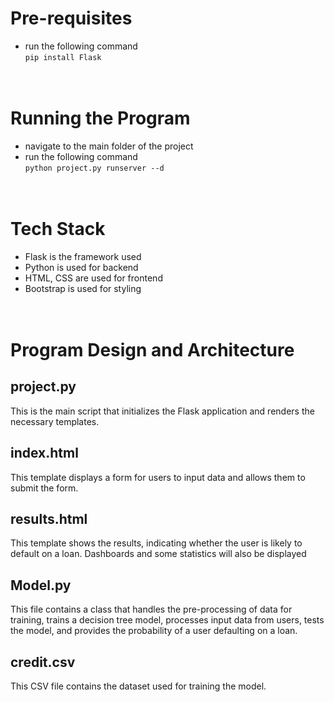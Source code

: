 # Pre-requisites

- run the following command <br/>
  `pip install Flask`
  <br/><br/><br/>

# Running the Program

- navigate to the main folder of the project
- run the following command <br/>
  `python project.py runserver --d`
  <br/><br/><br/>

# Tech Stack

- Flask is the framework used
- Python is used for backend
- HTML, CSS are used for frontend
- Bootstrap is used for styling
  <br/><br/><br/>

# Program Design and Architecture

## project.py

This is the main script that initializes the Flask application and renders the necessary templates.

## index.html

This template displays a form for users to input data and allows them to submit the form.

## results.html

This template shows the results, indicating whether the user is likely to default on a loan. Dashboards and some statistics will also be displayed

## Model.py

This file contains a class that handles the pre-processing of data for training, trains a decision tree model, processes input data from users, tests the model, and provides the probability of a user defaulting on a loan.

## credit.csv

This CSV file contains the dataset used for training the model.
